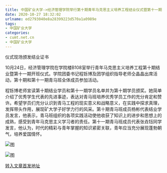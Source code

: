 ```yaml
---
title: 中国矿业大学->经济管理学院举行第十期青年马克思主义培养工程结业仪式暨第十一期开班仪式 | cumt.net.cn
date: 2020-10-27 18:32:02
urlname: ed2793040e8a28399223d570a1a0989e
tags: 
- 中国矿业大学
categories:
- cumt.net.cn
- 中国矿业大学
---
```

仪式现场颁发结业证书

10月24日，经济管理学院在学院楼B108室举行青年马克思主义培养工程第十期结业暨第十一期开班仪式。学院团委书记程铄博及团学组织指导老师仝晶晶出席活动，第十期和第十一期青马班全体成员参加活动。

程铄博老师宣读第十期结业学员和第十一期学员名单并为第十期学员颁奖。她简单介绍了优秀学生代表的先进事迹，表达对青马班培养优秀学员工作的充分肯定和赞许。希望学员们充分认识到青马工程的现实意义和战略意义，在实践中探求真理，发挥带头作用，展现矿大学子好学力行的风采。第十期青马班成员杨彬代表结业学员发言，他表示，青马班组织的各项实践活动使他收获了知识上的进步和思想上的成熟，感受到青年马克思主义学习者的责任。第十一期青马班成员代表张垚钰同学发言，他认为，时代的精彩与青年掌握的知识紧密关联，青年应当充分展现蓬勃朝气，培养爱国情怀。

![图](http://xwzx.cumt.edu.cn/_upload/article/images/a1/7f/4b369a864f468bb91bd3cc36888a/2a448d59-037a-4ad6-afef-e8912acfcaa9.jpg)

![图](http://xwzx.cumt.edu.cn/_upload/article/images/a1/7f/4b369a864f468bb91bd3cc36888a/31b8ef35-39ca-4d51-bd61-66d2ece983b3.jpg)

[转入文章首发地址](http://xwzx.cumt.edu.cn/d5/c5/c523a579013/page.htm)